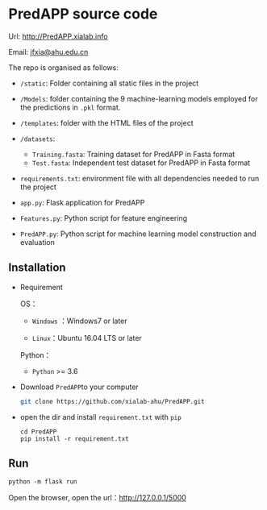 # PredAPP source code
Url: http://PredAPP.xialab.info

Email: [jfxia@ahu.edu.cn](mailto:jfxia@ahu.edu.cn)



The repo is organised as follows:

- `/static`: Folder containing all static files in the project

- `/Models`: folder containing the 9 machine-learning models employed for the predictions in `.pkl` format.

- `/templates`: folder with the HTML files of the project
- `/datasets`: 
  - `Training.fasta`: Training dataset for PredAPP in Fasta format
  - `Test.fasta`: Independent test dataset for PredAPP in Fasta format
- `requirements.txt`: environment file with all dependencies needed to run the project

- `app.py`: Flask application for PredAPP

- `Features.py`: Python script for feature engineering
- `PredAPP.py`: Python script for machine learning model construction and evaluation



## Installation
- Requirement
  
  OS：
  
  - `Windows` ：Windows7 or later
  
  - `Linux`：Ubuntu 16.04 LTS or later
  
  Python：
  
  - `Python` >= 3.6

- Download `PredAPP`to your computer

  ```bash
  git clone https://github.com/xialab-ahu/PredAPP.git
  ```

- open the dir and install `requirement.txt` with `pip`

  ```
  cd PredAPP
  pip install -r requirement.txt
  ```

## Run

```shell
python -m flask run
```

Open the browser, open the url：http://127.0.0.1/5000


